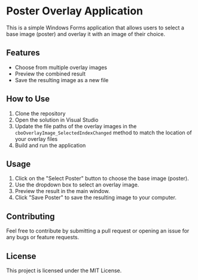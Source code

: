 # Poster Overlay Application

This is a simple Windows Forms application that allows users to select a base image (poster) and overlay it with an image of their choice.

## Features

- Choose from multiple overlay images
- Preview the combined result
- Save the resulting image as a new file

## How to Use

1. Clone the repository
2. Open the solution in Visual Studio
3. Update the file paths of the overlay images in the `cboOverlayImage_SelectedIndexChanged` method to match the location of your overlay files
4. Build and run the application


## Usage

1. Click on the "Select Poster" button to choose the base image (poster).
2. Use the dropdown box to select an overlay image.
3. Preview the result in the main window.
4. Click "Save Poster" to save the resulting image to your computer.

## Contributing

Feel free to contribute by submitting a pull request or opening an issue for any bugs or feature requests.

## License

This project is licensed under the MIT License.
